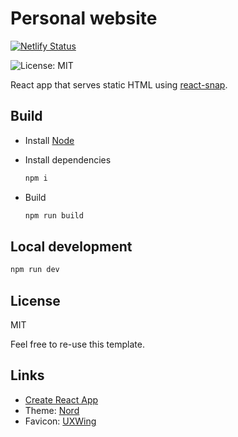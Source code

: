 # Personal website

[![Netlify Status](https://api.netlify.com/api/v1/badges/9831630f-f8ce-4486-a2d7-eaa2d591f0ef/deploy-status)](https://app.netlify.com/sites/ecstatic-bell-8dfa14/deploys)

![License: MIT](https://img.shields.io/badge/license-MIT-green)

React app that serves static HTML using [react-snap](https://www.npmjs.com/package/react-snap).

## Build

- Install [Node](https://nodejs.org/)
- Install dependencies

  ```sh
  npm i
  ```

- Build

  ```sh
  npm run build
  ```

## Local development

```sh
npm run dev
```

## License

MIT

Feel free to re-use this template.

## Links

- [Create React App](https://create-react-app.dev)
- Theme: [Nord](https://www.nordtheme.com)
- Favicon: [UXWing](https://uxwing.com/)
